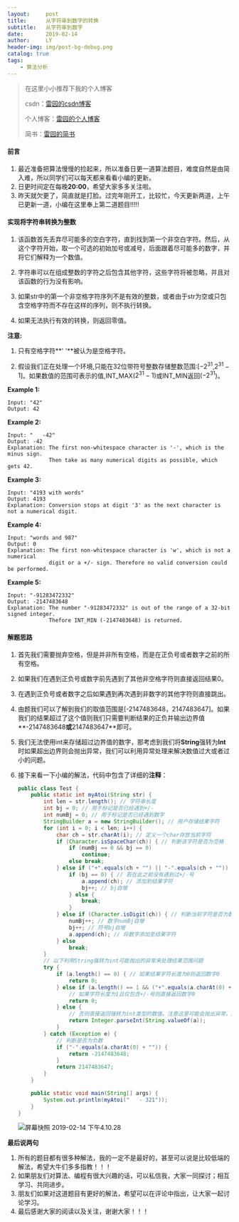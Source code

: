```yaml
---
layout:     post
title:      从字符串到数字的转换
subtitle:   从字符串到数字
date:       2019-02-14
author:     LY
header-img: img/post-bg-debug.png
catalog: true
tags:
    - 算法分析
---
```


> 在这里小小推荐下我的个人博客
>
> csdn：[雷园的csdn博客](https://blog.csdn.net/leiyuan2580)
>
> 个人博客：[雷园的个人博客](https://imlcl.store)
>
> 简书：[雷园的简书](https://www.jianshu.com/u/016322e40e1f)
>

#### 前言

1. 最近准备把算法慢慢的捡起来，所以准备日更一道算法题目，难度自然是由简入难，所以同学们可以每天都来看看小编的更新。
2. 日更时间定在每晚**20:00**，希望大家多多关注啦。
3. 昨天就欠更了，简直就是打脸。过完年刚开工，比较忙，今天更新两道，上午已更新一道，小编在这里奉上第二道题目!!!!!

#### 实现将字符串转换为整数

1. 该函数首先丢弃尽可能多的空白字符，直到找到第一个非空白字符。然后，从这个字符开始，取一个可选的初始加号或减号，后面跟着尽可能多的数字，并将它们解释为一个数值。

2. 字符串可以在组成整数的字符之后包含其他字符，这些字符将被忽略，并且对该函数的行为没有影响。

3. 如果str中的第一个非空格字符序列不是有效的整数，或者由于str为空或只包含空格字符而不存在这样的序列，则不执行转换。

4. 如果无法执行有效的转换，则返回零值。

**注意:**

1. 只有空格字符**'  '**被认为是空格字符。

2. 假设我们正在处理一个环境,只能在32位带符号整数存储整数范围:[$-2^{31}$,$2^{31}-1$]。如果数值的范围可表示的值,INT_MAX($2^{31}-1$)或INT_MIN返回($-2^{31}$)。

**Example 1:**

```
Input: "42"
Output: 42
```

**Example 2:**

```
Input: "   -42"
Output: -42
Explanation: The first non-whitespace character is '-', which is the minus sign.
             Then take as many numerical digits as possible, which gets 42.
```

**Example 3:**

```
Input: "4193 with words"
Output: 4193
Explanation: Conversion stops at digit '3' as the next character is not a numerical digit.
```

**Example 4:**

```
Input: "words and 987"
Output: 0
Explanation: The first non-whitespace character is 'w', which is not a numerical 
             digit or a +/- sign. Therefore no valid conversion could be performed.
```

**Example 5:**

```
Input: "-91283472332"
Output: -2147483648
Explanation: The number "-91283472332" is out of the range of a 32-bit signed integer.
             Thefore INT_MIN (-2147483648) is returned.
```

#### 解题思路

1. 首先我们需要抛弃空格，但是并非所有空格，而是在正负号或者数字之前的所有空格。

2. 如果我们在遇到正负号或数字前先遇到了其他非空格字符则直接返回结果0。

3. 在遇到正负号或者数字之后如果遇到再次遇到非数字的其他字符则直接跳出。

4. 由题我们可以了解到我们的取值范围是[-2147483648，2147483647]。如果我们的结果超过了这个值则我们只需要判断结果的正负并输出边界值**-2147483648**或**2147483647**即可。

5. 我们无法使用int来存储超过边界值的数字，那考虑到我们将**String**强转为**Int**时如果超出边界则会抛出异常，我们可以利用异常处理来解决数值过大或者过小的问题。

6. 接下来看一下小编的解法，代码中包含了详细的**注释**：

   ```java
   public class Test {
       public static int myAtoi(String str) {
           int len = str.length(); // 字符串长度
           int bj = 0; // 用于标记是否已经遇到+/-
           int numBj = 0; // 用于标记是否已经遇到数字
           StringBuilder a = new StringBuilder(); // 用户存储结果字符
           for (int i = 0; i < len; i++) {
               char ch = str.charAt(i); // 定义一个char存放当前字符
               if (Character.isSpaceChar(ch)) { // 判断该字符是否为空格
                   if (numBj == 0 && bj == 0)
                       continue;
                   else break;
               } else if ("+".equals(ch + "") || "-".equals(ch + "")) { // 判断字符是否为+/-
                   if (bj == 0) { // 若在此之前没有遇到过+/-号
                       a.append(ch); // 添加到结果字符
                       bj++; // bj自增
                   } else {
                       break;
                   }
               } else if (Character.isDigit(ch)) { // 判断当前字符是否为数字
                   numBj++; // 数字numBj自增
                   bj++; // 符号bj自增
                   a.append(ch); // 将数字添加至结果字符
               } else
                   break;
           }
           // 以下利用String强转为int可能抛出的异常来处理结果范围问题
           try {
               if (a.length() == 0) { // 如果结果字符长度为0则返回数字0
                   return 0;
               } else if (a.length() == 1 && ("+".equals(a.charAt(0) + "") || "-".equals(a.charAt(0) + ""))) {
                   // 如果字符长度为1且仅包含+/-号则直接返回数字0
                   return 0;
               } else {
                   // 否则直接返回强转为int类型的数值。注意这里可能会抛出异常，所以我们在下方catch中进一步处理
                   return Integer.parseInt(String.valueOf(a));
               }
           } catch (Exception e) {
               // 判断是否为负数
               if ("-".equals(a.charAt(0) + "")) {
                   return -2147483648;
               }
               return 2147483647;
           }
       }
   
       public static void main(String[] args) {
           System.out.println(myAtoi("   - 321"));
       }
   }
   
   ```

   ![屏幕快照 2019-02-14 下午4.10.28](https://ws4.sinaimg.cn/large/006tKfTcly1g061gay93zj30wr0u047f.jpg)

**最后说两句**

1. 所有的题目都有很多种解法，我的一定不是最好的，甚至可以说是比较低端的解法，希望大牛们多多指教！！！
2. 如果朋友们对算法、编程有很大兴趣的话，可以私信我，大家一同探讨；相互学习、共同进步。
3. 朋友们如果对这道题目有更好的解法，希望可以在评论中指出，让大家一起讨论学习。
4. 最后感谢大家的阅读以及关注，谢谢大家！！！
